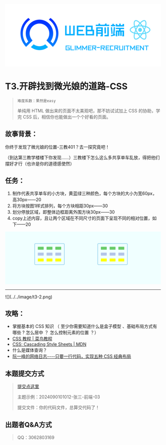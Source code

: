 ![](../../image/glimmer-recruitment.png)

# T3.开辟找到微光娘的道路-CSS

> ```
> 难度系数：果然是easy
> ```
>
>单纯用 HTML 做出来的页面不太美观吧，那不妨试试加上 CSS 的协助，学完 CSS 后，相信你也能做出一个个好看的页面。

## **故事背景：**

你终于发现了微光娘的位置-三教401？去一探究竟吧！

（到达第三教学楼楼下你发现……）三教楼下怎么这么多共享单车乱放，得把他们摆好才行（也许是你的道德感使然）

## **任务：**

1. 制作代表共享单车的小方块，黄蓝绿三种颜色，每个方块的大小为宽60px，高30px——20
2. 将方块按图1样式排列，每个方块相距30px——30
3. 划分停放区域，即整体边框距离外围方块30px——30
4. copy上述内容，且让两个区域在不同尺寸的页面下呈现不同的相对位置，如下——20

![](../../image/t3-1.png)

<hr/>
![](../../image/t3-2.png)




## **攻略：**

- 掌握基本的 CSS 知识 （ 至少你需要知道什么是盒子模型 、基础布局方式有哪些 ? 怎么居中 ？ 怎么控制元素的位置 ？）
- [CSS 教程 | 菜鸟教程](https://www.runoob.com/css/css-tutorial.html)
- [CSS: Cascading Style Sheets | MDN ](https://developer.mozilla.org/en-US/docs/Web/CSS)
- 什么是媒体查询？
- [阮一峰的网络日志----只要一行代码，实现五种 CSS 经典布局](https://www.ruanyifeng.com/blog/2020/08/five-css-layouts-in-one-line.html)

## **本题提交方式**

> [ 提交点这里 ](https://www.runoob.com/html/html-tutorial.html)
>
> 主题示例：2024090101012-张三-前端-03
>
> 提交文件：你的代码文件，总算交代码了！

## **出题者Q&A方式**

> QQ：3062803169